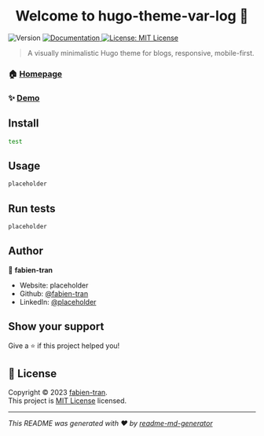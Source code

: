 <h1 align="center">Welcome to hugo-theme-var-log 👋</h1>
<p>
  <img alt="Version" src="https://img.shields.io/badge/version-0.0.1-blue.svg?cacheSeconds=2592000" />
  <a href="placeholder" target="_blank">
    <img alt="Documentation" src="https://img.shields.io/badge/documentation-yes-brightgreen.svg" />
  </a>
  <a href="https://github.com/fabien-tran/hugo-theme-var-log/blob/main/LICENSE" target="_blank">
    <img alt="License: MIT License" src="https://img.shields.io/badge/License-MIT License-yellow.svg" />
  </a>
</p>

> A visually minimalistic Hugo theme for blogs, responsive, mobile-first. 

### 🏠 [Homepage](https://github.com/fabien-tran/hugo-theme-var-log)

### ✨ [Demo](placeholder)

## Install

```sh
test
```

## Usage

```sh
placeholder
```

## Run tests

```sh
placeholder
```

## Author

👤 **fabien-tran**

* Website: placeholder
* Github: [@fabien-tran](https://github.com/fabien-tran)
* LinkedIn: [@placeholder](https://linkedin.com/in/placeholder)

## Show your support

Give a ⭐️ if this project helped you!

## 📝 License

Copyright © 2023 [fabien-tran](https://github.com/fabien-tran).<br />
This project is [MIT License](https://github.com/fabien-tran/hugo-theme-var-log/blob/main/LICENSE) licensed.

***
_This README was generated with ❤️ by [readme-md-generator](https://github.com/kefranabg/readme-md-generator)_
